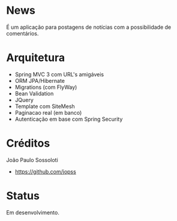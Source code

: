 News
======
É um aplicação para postagens de notícias com a possibilidade de comentários.

Arquitetura
===========

+ Spring MVC 3 com URL's amigáveis
+ ORM JPA/Hibernate
+ Migrations (com FlyWay)
+ Bean Validation
+ JQuery
+ Template com SiteMesh
+ Paginacao real (em banco)
+ Autenticação em base com Spring Security

Créditos
==========
João Paulo Sossoloti
+ https://github.com/jopss

Status
======

Em desenvolvimento.
